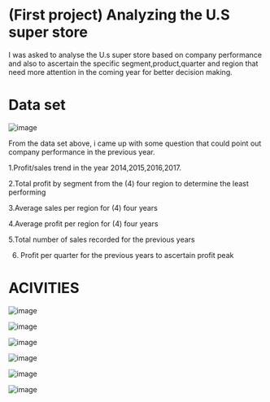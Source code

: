 # (First project) Analyzing the U.S super store

I was asked to analyse the U.s super store based on company performance and also to ascertain the specific segment,product,quarter and region that need more attention in the coming year for better decision making.


# Data set

![image](https://github.com/Maris27/-Project-Analysis-the-U.s-Super-store./assets/140453106/07e17dc0-a291-4211-a916-a57cbadde0b2)


From the data set above, i came up with some question that could point out company performance in the previous year.

1.Profit/sales trend in the year 2014,2015,2016,2017.
 				
2.Total profit by segment from the (4) four region to determine the least performing 

3.Average sales per region for (4) four years 

4.Average profit per region for (4) four years

5.Total number of sales recorded for the previous years

6. Profit per quarter for the previous years to ascertain profit peak






# ACIVITIES

![image](https://github.com/Maris27/-Project-Analysis-the-U.s-Super-store./assets/140453106/189cb549-d08b-42dd-97cb-f28e42ce6445)



![image](https://github.com/Maris27/-Project-Analysis-the-U.s-Super-store./assets/140453106/e8faf590-fe44-4ae0-8471-9914881581c8)



![image](https://github.com/Maris27/-Project-Analysis-the-U.s-Super-store./assets/140453106/745dcf3b-71f3-49a3-9b45-0d5decdd5e4b)



![image](https://github.com/Maris27/-Project-Analysis-the-U.s-Super-store./assets/140453106/a30cdcfe-dcf0-4334-804e-4032da3c707a)



![image](https://github.com/Maris27/-Project-Analyzing-the-U.s-Super-store./assets/140453106/1113046e-5ea0-49c6-82b9-3dc0f47502b1)



![image](https://github.com/Maris27/-Project-Analyzing-the-U.s-Super-store./assets/140453106/1c9a7f50-012f-4ae4-ae60-d13bed09c6de)















